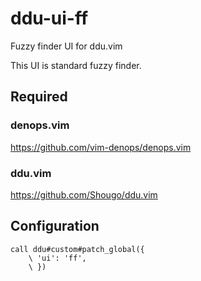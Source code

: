 # ddu-ui-ff

Fuzzy finder UI for ddu.vim

This UI is standard fuzzy finder.

## Required

### denops.vim

https://github.com/vim-denops/denops.vim

### ddu.vim

https://github.com/Shougo/ddu.vim

## Configuration

```vim
call ddu#custom#patch_global({
    \ 'ui': 'ff',
    \ })
```
